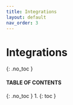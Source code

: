 ```yaml
---
title: Integrations
layout: default
nav_order: 3
---
```


# Integrations
{: .no_toc }
#### TABLE OF CONTENTS
{: .no_toc }
1. 
{: toc }